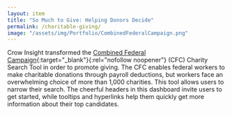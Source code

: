 ```yaml
---
layout: item
title: "So Much to Give: Helping Donors Decide"
permalink: /charitable-giving/
image: "/assets/img/Portfolio/CombinedFederalCampaign.png"
---
```

Crow Insight transformed the [Combined Federal Campaign](https://www.opm.gov/combined-federal-campaign/){:target="_blank"}{:rel="nofollow noopener"} (CFC) Charity Search Tool in order to promote giving. The CFC enables federal workers to make charitable donations through payroll deductions, but workers face an overwhelming choice of more than 1,000 charities. This tool allows users to narrow their search.
The cheerful headers in this dashboard invite users to get started, while tooltips and hyperlinks help them quickly get more information about their top candidates.